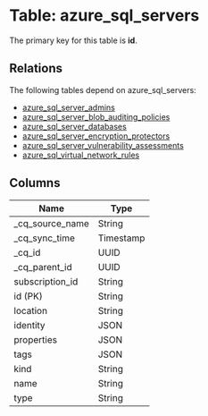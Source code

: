 # Table: azure_sql_servers

The primary key for this table is **id**.

## Relations

The following tables depend on azure_sql_servers:
  - [azure_sql_server_admins](azure_sql_server_admins.md)
  - [azure_sql_server_blob_auditing_policies](azure_sql_server_blob_auditing_policies.md)
  - [azure_sql_server_databases](azure_sql_server_databases.md)
  - [azure_sql_server_encryption_protectors](azure_sql_server_encryption_protectors.md)
  - [azure_sql_server_vulnerability_assessments](azure_sql_server_vulnerability_assessments.md)
  - [azure_sql_virtual_network_rules](azure_sql_virtual_network_rules.md)

## Columns

| Name          | Type          |
| ------------- | ------------- |
|_cq_source_name|String|
|_cq_sync_time|Timestamp|
|_cq_id|UUID|
|_cq_parent_id|UUID|
|subscription_id|String|
|id (PK)|String|
|location|String|
|identity|JSON|
|properties|JSON|
|tags|JSON|
|kind|String|
|name|String|
|type|String|